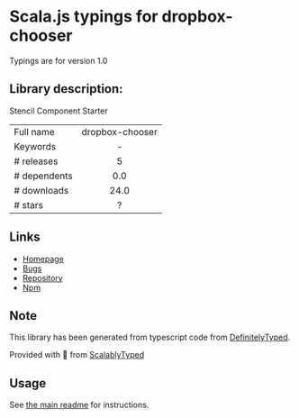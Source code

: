 
# Scala.js typings for dropbox-chooser

Typings are for version 1.0

## Library description:
Stencil Component Starter

|                    |                 |
| ------------------ | :-------------: |
| Full name          | dropbox-chooser |
| Keywords           | - |
| # releases         | 5 |
| # dependents       | 0.0 |
| # downloads        | 24.0 |
| # stars            | ? |

## Links
- [Homepage](https://github.com/ionic-team/stencil-component-starter#readme)
- [Bugs](https://github.com/ionic-team/stencil-component-starter/issues)
- [Repository](https://github.com/ionic-team/stencil-component-starter)
- [Npm](https://www.npmjs.com/package/dropbox-chooser)
    


## Note
This library has been generated from typescript code from [DefinitelyTyped](https://definitelytyped.org).

Provided with :purple_heart: from [ScalablyTyped](https://github.com/oyvindberg/ScalablyTyped)

## Usage
See [the main readme](../../readme.md) for instructions.


